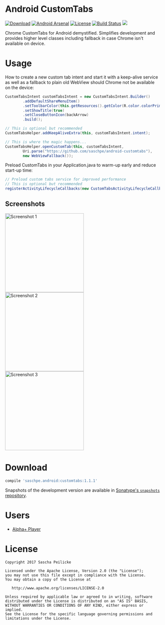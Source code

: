# Android CustomTabs
[![Download](https://api.bintray.com/packages/saschpe/maven/android-customtabs/images/download.svg)](https://bintray.com/saschpe/maven/android-customtabs/_latestVersion)
[![Android Arsenal](https://img.shields.io/badge/Android%20Arsenal-Android%20CustomTabs-brightgreen.svg?style=flat)](https://android-arsenal.com/details/1/5872)
[![License](http://img.shields.io/:license-apache-blue.svg)](http://www.apache.org/licenses/LICENSE-2.0.html)
[![Build Status](https://travis-ci.org/saschpe/android-customtabs.svg?branch=master)](https://travis-ci.org/saschpe/android-customtabs)
<a href="http://www.methodscount.com/?lib=saschpe.android%3Acustomtabs%3A1.1.1"><img src="https://img.shields.io/badge/Methods and size-core: 100 | deps: 19640 | 25 KB-e91e63.svg"/></a>

Chrome CustomTabs for Android demystified. Simplifies development and provides
higher level classes including fallback in case Chrome isn't available on device.

# Usage
How to create a new custom tab intent and start it with a keep-alive service
as well as a fallback to plain old WebView should Chrome not be available on
the device:

```java
CustomTabsIntent customTabsIntent = new CustomTabsIntent.Builder()
        .addDefaultShareMenuItem()
        .setToolbarColor(this.getResources().getColor(R.color.colorPrimary))
        .setShowTitle(true)
        .setCloseButtonIcon(backArrow)
        .build();

// This is optional but recommended
CustomTabsHelper.addKeepAliveExtra(this, customTabsIntent.intent);

// This is where the magic happens...
CustomTabsHelper.openCustomTab(this, customTabsIntent,
        Uri.parse("https://github.com/saschpe/android-customtabs"),
        new WebViewFallback());
```

Preload CustomTabs in your Application.java to warm-up early and reduce start-up
time:

```java
// Preload custom tabs service for improved performance
// This is optional but recommended
registerActivityLifecycleCallbacks(new CustomTabsActivityLifecycleCallbacks());
```

## Screenshots
<img alt="Screenshot 1" src="assets/device-art/customtabs-1.png" width="256" />
<img alt="Screenshot 2" src="assets/device-art/customtabs-2.png" width="256" />
<img alt="Screenshot 3" src="assets/device-art/customtabs-3.png" width="256" />

# Download
```groovy
compile 'saschpe.android:customtabs:1.1.1'
```

Snapshots of the development version are available in [Sonatype's `snapshots` repository][snap].

# Users
* [Alpha+ Player](https://play.google.com/store/apps/details?id=saschpe.alphaplus)

# License

    Copyright 2017 Sascha Peilicke

    Licensed under the Apache License, Version 2.0 (the "License");
    you may not use this file except in compliance with the License.
    You may obtain a copy of the License at

       http://www.apache.org/licenses/LICENSE-2.0

    Unless required by applicable law or agreed to in writing, software
    distributed under the License is distributed on an "AS IS" BASIS,
    WITHOUT WARRANTIES OR CONDITIONS OF ANY KIND, either express or implied.
    See the License for the specific language governing permissions and
    limitations under the License.


 [snap]: https://oss.sonatype.org/content/repositories/snapshots/
